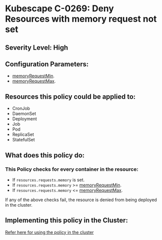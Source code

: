 # Kubescape C-0269: Deny Resources with memory request not set

## Severity Level: High

## Configuration Parameters:
* [memoryRequestMin](https://kubescape.io/docs/frameworks-and-controls/configuring-controls/#memory_request_min).
* [memoryRequestMax](https://kubescape.io/docs/frameworks-and-controls/configuring-controls/#memory_request_max).

## Resources this policy could be applied to:
* CronJob
* DaemonSet
* Deployment
* Job
* Pod
* ReplicaSet
* StatefulSet

## What does this policy do:
### This Policy checks for every container in the resource:
* If `resources.requests.memory` is set.
* If `resources.requests.memory` >= [memoryRequestMin](https://kubescape.io/docs/frameworks-and-controls/configuring-controls/#memory_request_min).
* If `resources.requests.memory` <= [memoryRequestMax](https://kubescape.io/docs/frameworks-and-controls/configuring-controls/#memory_request_max).

If any of the above checks fail, the resource is denied from being deployed in the cluster.

## Implementing this policy in the Cluster:
[Refer here for using the policy in the cluster](https://github.com/kubescape/cel-admission-library#using-the-library)

